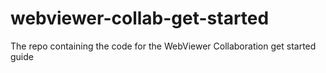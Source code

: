# webviewer-collab-get-started
The repo containing the code for the WebViewer Collaboration get started guide

